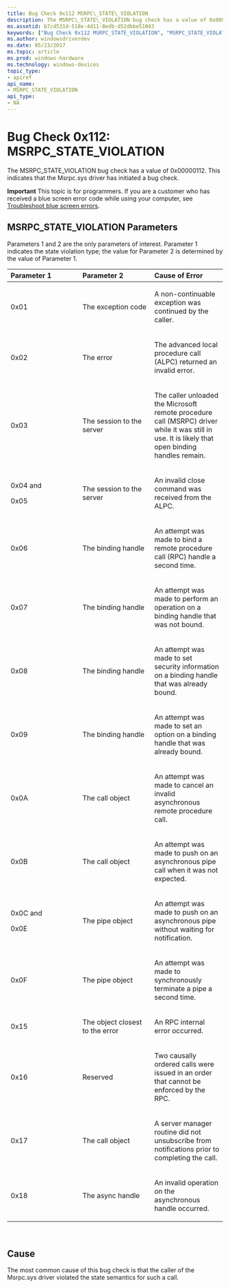 ```yaml
---
title: Bug Check 0x112 MSRPC\_STATE\_VIOLATION
description: The MSRPC\_STATE\_VIOLATION bug check has a value of 0x00000112. This indicates that the Msrpc.sys driver has initiated a bug check.
ms.assetid: b7cd531d-518e-4d11-8edb-d52dbbe51043
keywords: ["Bug Check 0x112 MSRPC_STATE_VIOLATION", "MSRPC_STATE_VIOLATION"]
ms.author: windowsdriverdev
ms.date: 05/23/2017
ms.topic: article
ms.prod: windows-hardware
ms.technology: windows-devices
topic_type:
- apiref
api_name:
- MSRPC_STATE_VIOLATION
api_type:
- NA
---
```


# Bug Check 0x112: MSRPC\_STATE\_VIOLATION


The MSRPC\_STATE\_VIOLATION bug check has a value of 0x00000112. This indicates that the Msrpc.sys driver has initiated a bug check.

**Important** This topic is for programmers. If you are a customer who has received a blue screen error code while using your computer, see [Troubleshoot blue screen errors](http://windows.microsoft.com/windows-10/troubleshoot-blue-screen-errors).

## MSRPC\_STATE\_VIOLATION Parameters


Parameters 1 and 2 are the only parameters of interest. Parameter 1 indicates the state violation type; the value for Parameter 2 is determined by the value of Parameter 1.

<table>
<colgroup>
<col width="33%" />
<col width="33%" />
<col width="33%" />
</colgroup>
<thead>
<tr class="header">
<th align="left">Parameter 1</th>
<th align="left">Parameter 2</th>
<th align="left">Cause of Error</th>
</tr>
</thead>
<tbody>
<tr class="odd">
<td align="left"><p>0x01</p></td>
<td align="left"><p>The exception code</p></td>
<td align="left"><p>A non-continuable exception was continued by the caller.</p></td>
</tr>
<tr class="even">
<td align="left"><p>0x02</p></td>
<td align="left"><p>The error</p></td>
<td align="left"><p>The advanced local procedure call (ALPC) returned an invalid error.</p></td>
</tr>
<tr class="odd">
<td align="left"><p>0x03</p></td>
<td align="left"><p>The session to the server</p></td>
<td align="left"><p>The caller unloaded the Microsoft remote procedure call (MSRPC) driver while it was still in use. It is likely that open binding handles remain.</p></td>
</tr>
<tr class="even">
<td align="left"><p>0x04 and</p>
<p>0x05</p></td>
<td align="left"><p>The session to the server</p></td>
<td align="left"><p>An invalid close command was received from the ALPC.</p></td>
</tr>
<tr class="odd">
<td align="left"><p>0x06</p></td>
<td align="left"><p>The binding handle</p></td>
<td align="left"><p>An attempt was made to bind a remote procedure call (RPC) handle a second time.</p></td>
</tr>
<tr class="even">
<td align="left"><p>0x07</p></td>
<td align="left"><p>The binding handle</p></td>
<td align="left"><p>An attempt was made to perform an operation on a binding handle that was not bound.</p></td>
</tr>
<tr class="odd">
<td align="left"><p>0x08</p></td>
<td align="left"><p>The binding handle</p></td>
<td align="left"><p>An attempt was made to set security information on a binding handle that was already bound.</p></td>
</tr>
<tr class="even">
<td align="left"><p>0x09</p></td>
<td align="left"><p>The binding handle</p></td>
<td align="left"><p>An attempt was made to set an option on a binding handle that was already bound.</p></td>
</tr>
<tr class="odd">
<td align="left"><p>0x0A</p></td>
<td align="left"><p>The call object</p></td>
<td align="left"><p>An attempt was made to cancel an invalid asynchronous remote procedure call.</p></td>
</tr>
<tr class="even">
<td align="left"><p>0x0B</p></td>
<td align="left"><p>The call object</p></td>
<td align="left"><p>An attempt was made to push on an asynchronous pipe call when it was not expected.</p></td>
</tr>
<tr class="odd">
<td align="left"><p>0x0C and</p>
<p>0x0E</p></td>
<td align="left"><p>The pipe object</p></td>
<td align="left"><p>An attempt was made to push on an asynchronous pipe without waiting for notification.</p></td>
</tr>
<tr class="even">
<td align="left"><p>0x0F</p></td>
<td align="left"><p>The pipe object</p></td>
<td align="left"><p>An attempt was made to synchronously terminate a pipe a second time.</p></td>
</tr>
<tr class="odd">
<td align="left"><p>0x15</p></td>
<td align="left"><p>The object closest to the error</p></td>
<td align="left"><p>An RPC internal error occurred.</p></td>
</tr>
<tr class="even">
<td align="left"><p>0x16</p></td>
<td align="left"><p>Reserved</p></td>
<td align="left"><p>Two causally ordered calls were issued in an order that cannot be enforced by the RPC.</p></td>
</tr>
<tr class="odd">
<td align="left"><p>0x17</p></td>
<td align="left"><p>The call object</p></td>
<td align="left"><p>A server manager routine did not unsubscribe from notifications prior to completing the call.</p></td>
</tr>
<tr class="even">
<td align="left"><p>0x18</p></td>
<td align="left"><p>The async handle</p></td>
<td align="left"><p>An invalid operation on the asynchronous handle occurred.</p></td>
</tr>
</tbody>
</table>

 

Cause
-----

The most common cause of this bug check is that the caller of the Msrpc.sys driver violated the state semantics for such a call.

 

 




